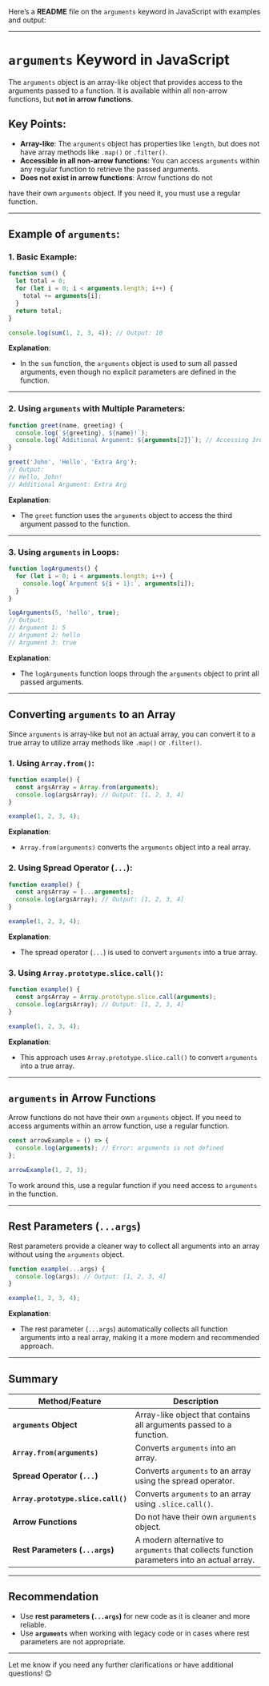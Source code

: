 Here’s a **README** file on the `arguments` keyword in JavaScript with examples and output:

---

# `arguments` Keyword in JavaScript

The `arguments` object is an array-like object that provides access to the arguments passed to a function. It is available within all non-arrow functions, but **not in arrow functions**.

## Key Points:
- **Array-like**: The `arguments` object has properties like `length`, but does not have array methods like `.map()` or `.filter()`.
- **Accessible in all non-arrow functions**: You can access `arguments` within any regular function to retrieve the passed arguments.
- **Does not exist in arrow functions**: Arrow functions do not

have their own `arguments` object. If you need it, you must use a regular function.

---

## Example of `arguments`:

### **1. Basic Example**:

```javascript
function sum() {
  let total = 0;
  for (let i = 0; i < arguments.length; i++) {
    total += arguments[i];
  }
  return total;
}

console.log(sum(1, 2, 3, 4)); // Output: 10
```

**Explanation**:
- In the `sum` function, the `arguments` object is used to sum all passed arguments, even though no explicit parameters are defined in the function.

---

### **2. Using `arguments` with Multiple Parameters**:

```javascript
function greet(name, greeting) {
  console.log(`${greeting}, ${name}!`);
  console.log(`Additional Argument: ${arguments[2]}`); // Accessing 3rd argument
}

greet('John', 'Hello', 'Extra Arg'); 
// Output:
// Hello, John!
// Additional Argument: Extra Arg
```

**Explanation**:
- The `greet` function uses the `arguments` object to access the third argument passed to the function.

---

### **3. Using `arguments` in Loops**:

```javascript
function logArguments() {
  for (let i = 0; i < arguments.length; i++) {
    console.log(`Argument ${i + 1}:`, arguments[i]);
  }
}

logArguments(5, 'hello', true); 
// Output:
// Argument 1: 5
// Argument 2: hello
// Argument 3: true
```

**Explanation**:
- The `logArguments` function loops through the `arguments` object to print all passed arguments.

---

## Converting `arguments` to an Array

Since `arguments` is array-like but not an actual array, you can convert it to a true array to utilize array methods like `.map()` or `.filter()`.

### **1. Using `Array.from()`**:

```javascript
function example() {
  const argsArray = Array.from(arguments);
  console.log(argsArray); // Output: [1, 2, 3, 4]
}

example(1, 2, 3, 4);
```

**Explanation**:
- `Array.from(arguments)` converts the `arguments` object into a real array.

### **2. Using Spread Operator (`...`)**:

```javascript
function example() {
  const argsArray = [...arguments];
  console.log(argsArray); // Output: [1, 2, 3, 4]
}

example(1, 2, 3, 4);
```

**Explanation**:
- The spread operator (`...`) is used to convert `arguments` into a true array.

### **3. Using `Array.prototype.slice.call()`**:

```javascript
function example() {
  const argsArray = Array.prototype.slice.call(arguments);
  console.log(argsArray); // Output: [1, 2, 3, 4]
}

example(1, 2, 3, 4);
```

**Explanation**:
- This approach uses `Array.prototype.slice.call()` to convert `arguments` into a true array.

---

## `arguments` in Arrow Functions
Arrow functions do not have their own `arguments` object. If you need to access arguments within an arrow function, use a regular function.

```javascript
const arrowExample = () => {
  console.log(arguments); // Error: arguments is not defined
};

arrowExample(1, 2, 3); 
```

To work around this, use a regular function if you need access to `arguments` in the function.

---

## Rest Parameters (`...args`)
Rest parameters provide a cleaner way to collect all arguments into an array without using the `arguments` object.

```javascript
function example(...args) {
  console.log(args); // Output: [1, 2, 3, 4]
}

example(1, 2, 3, 4);
```

**Explanation**:
- The rest parameter (`...args`) automatically collects all function arguments into a real array, making it a more modern and recommended approach.

---

## Summary

| Method/Feature                | Description                                              |
|-------------------------------|----------------------------------------------------------|
| **`arguments` Object**         | Array-like object that contains all arguments passed to a function. |
| **`Array.from(arguments)`**    | Converts `arguments` into an array.                     |
| **Spread Operator (`...`)**    | Converts `arguments` to an array using the spread operator. |
| **`Array.prototype.slice.call()`** | Converts `arguments` to an array using `.slice.call()`. |
| **Arrow Functions**            | Do not have their own `arguments` object.               |
| **Rest Parameters (`...args`)**| A modern alternative to `arguments` that collects function parameters into an actual array. |

---

## Recommendation
- Use **rest parameters (`...args`)** for new code as it is cleaner and more reliable.
- Use **`arguments`** when working with legacy code or in cases where rest parameters are not appropriate.

---

Let me know if you need any further clarifications or have additional questions! 😊